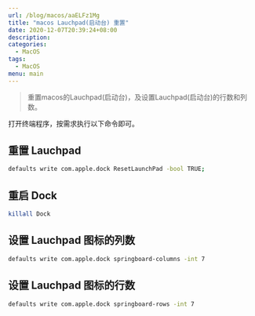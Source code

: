 ```yaml
---
url: /blog/macos/aaELFz1Mg
title: "macos Lauchpad(启动台) 重置"
date: 2020-12-07T20:39:24+08:00
description:
categories:
  - MacOS
tags:
  - MacOS
menu: main
---
```


> 重置macos的Lauchpad(启动台)，及设置Lauchpad(启动台)的行数和列数。

打开终端程序，按需求执行以下命令即可。

## 重置 Lauchpad

```bash
defaults write com.apple.dock ResetLaunchPad -bool TRUE;

```

## 重启 Dock

```bash
killall Dock

```

## 设置 Lauchpad 图标的列数

```bash
defaults write com.apple.dock springboard-columns -int 7

```

## 设置 Lauchpad 图标的行数

```bash
defaults write com.apple.dock springboard-rows -int 7

```